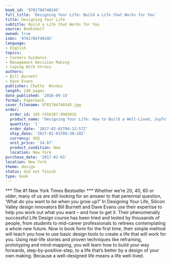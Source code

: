 ```yaml
---
book_id: '9781784740245'
full_title: 'Designing Your Life: Build a Life that Works for You'
title: Designing Your Life
subtitle: Build a Life that Works for You
source: Bookshelf
owned: true
isbn: '9781784740245'
language:
- English
topics:
- Careers Guidance
- Management Decision Making
- Coping With Stress
authors:
- Bill Burnett
- Dave Evans
publisher: Chatto  Windus
length: 240 pages
date_published: '2016-09-15'
format: Paperback
cover_filename: 9781784740245.jpg
order:
  order_id: 105-7456387-9905015
  product_name: 'Designing Your Life: How to Build a Well-Lived, Joyful Life'
  quantity: '1'
  order_date: '2017-02-01T04:12:57Z'
  ship_date: '2017-02-01T09:30:18Z'
  currency: USD
  unit_price: '14.67'
  product_condition: New
  location: New York
purchase_date: '2017-02-01'
location: New York
theme: design
status: did not finish
type: book
---
```

*** The #1 New York Times Bestseller ***
Whether we’re 20, 40, 60 or older, many of us are still looking for an answer to that perennial question, ‘What do you want to be when you grow up?’ In Designing Your Life, Silicon Valley design innovators Bill Burnett and Dave Evans use their expertise to help you work out what you want – and how to get it.
Their phenomenally successful Life Design course has been tried and tested by thousands of people, from students to mid-career professionals to retirees contemplating a whole new future. Now in book form for the first time, their simple method will teach you how to use basic design tools to create a life that will work for you.
Using real-life stories and proven techniques like reframing, prototyping and mind-mapping, you will learn how to build your way forwards, step-by-positive-step, to a life that’s better by a design of your own making.
Because a well-designed life means a life well-lived.
